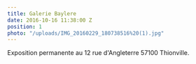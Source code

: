 ```yaml
---
title: Galerie Baylere
date: 2016-10-16 11:38:00 Z
position: 1
photo: "/uploads/IMG_20160229_180738516%20(1).jpg"
---
```


Exposition permanente au 12 rue d'Angleterre 57100 Thionville.